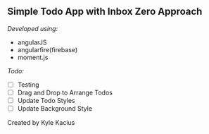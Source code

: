 ## Simple Todo App with Inbox Zero Approach

*Developed using:*
* angularJS
* angularfire(firebase)
* moment.js

*Todo:*
- [ ] Testing
- [ ] Drag and Drop to Arrange Todos
- [ ] Update Todo Styles
- [ ] Update Background Style

Created by Kyle Kacius
